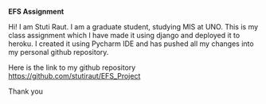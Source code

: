 <html>
<head>

<strong> EFS Assignment</strong>

<p>Hi! I am Stuti Raut.
I am a graduate student, studying MIS at UNO. This is my class assignment which I have made it using django and deployed it to heroku. 
I created it using Pycharm IDE and has pushed all my changes into my personal github repository.

Here is the link to my github repository https://github.com/stutiraut/EFS_Project </br>

Thank you
</p>
</html>
